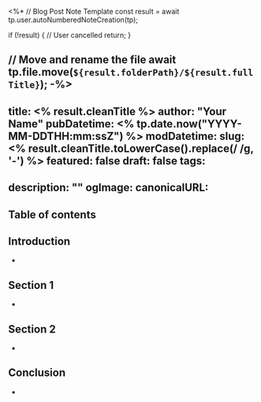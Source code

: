 <%*
// Blog Post Note Template
const result = await tp.user.autoNumberedNoteCreation(tp);

if (!result) {
  // User cancelled
  return;
}

// Move and rename the file
await tp.file.move(`${result.folderPath}/${result.fullTitle}`);
-%>
---
title: <% result.cleanTitle %>
author: "Your Name"
pubDatetime: <% tp.date.now("YYYY-MM-DDTHH:mm:ssZ") %>
modDatetime: 
slug: <% result.cleanTitle.toLowerCase().replace(/ /g, '-') %>
featured: false
draft: false
tags:
  - 
description: ""
ogImage: 
canonicalURL: 
---

## Table of contents

## Introduction

- 

## Section 1

- 

## Section 2

- 

## Conclusion

- 